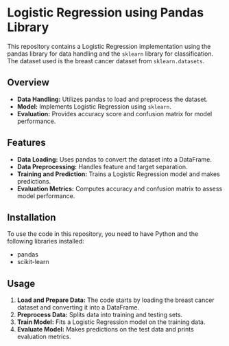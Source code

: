 # Logistic Regression using Pandas Library

This repository contains a Logistic Regression implementation using the pandas library for data handling and the `sklearn` library for classification. The dataset used is the breast cancer dataset from `sklearn.datasets`.

## Overview

- **Data Handling:** Utilizes pandas to load and preprocess the dataset.
- **Model:** Implements Logistic Regression using `sklearn`.
- **Evaluation:** Provides accuracy score and confusion matrix for model performance.

## Features

- **Data Loading:** Uses pandas to convert the dataset into a DataFrame.
- **Data Preprocessing:** Handles feature and target separation.
- **Training and Prediction:** Trains a Logistic Regression model and makes predictions.
- **Evaluation Metrics:** Computes accuracy and confusion matrix to assess model performance.

## Installation

To use the code in this repository, you need to have Python and the following libraries installed:
- pandas
- scikit-learn

## Usage

1. **Load and Prepare Data:** The code starts by loading the breast cancer dataset and converting it into a DataFrame.
2. **Preprocess Data:** Splits data into training and testing sets.
3. **Train Model:** Fits a Logistic Regression model on the training data.
4. **Evaluate Model:** Makes predictions on the test data and prints evaluation metrics.
